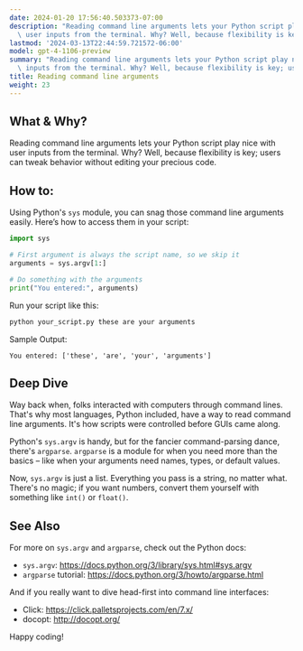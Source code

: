 ```yaml
---
date: 2024-01-20 17:56:40.503373-07:00
description: "Reading command line arguments lets your Python script play nice with\
  \ user inputs from the terminal. Why? Well, because flexibility is key; users can\u2026"
lastmod: '2024-03-13T22:44:59.721572-06:00'
model: gpt-4-1106-preview
summary: "Reading command line arguments lets your Python script play nice with user\
  \ inputs from the terminal. Why? Well, because flexibility is key; users can\u2026"
title: Reading command line arguments
weight: 23
---
```


## What & Why?

Reading command line arguments lets your Python script play nice with user inputs from the terminal. Why? Well, because flexibility is key; users can tweak behavior without editing your precious code.

## How to:

Using Python's `sys` module, you can snag those command line arguments easily. Here’s how to access them in your script:

```python
import sys

# First argument is always the script name, so we skip it
arguments = sys.argv[1:]

# Do something with the arguments
print("You entered:", arguments)
```

Run your script like this:

```bash
python your_script.py these are your arguments
```

Sample Output:

```
You entered: ['these', 'are', 'your', 'arguments']
```

## Deep Dive

Way back when, folks interacted with computers through command lines. That's why most languages, Python included, have a way to read command line arguments. It's how scripts were controlled before GUIs came along.

Python's `sys.argv` is handy, but for the fancier command-parsing dance, there's `argparse`. `argparse` is a module for when you need more than the basics – like when your arguments need names, types, or default values.

Now, `sys.argv` is just a list. Everything you pass is a string, no matter what. There's no magic; if you want numbers, convert them yourself with something like `int()` or `float()`.

## See Also

For more on `sys.argv` and `argparse`, check out the Python docs:

- `sys.argv`: https://docs.python.org/3/library/sys.html#sys.argv
- `argparse` tutorial: https://docs.python.org/3/howto/argparse.html 

And if you really want to dive head-first into command line interfaces:

- Click: https://click.palletsprojects.com/en/7.x/
- docopt: http://docopt.org/ 

Happy coding!
